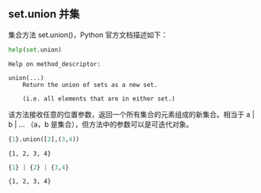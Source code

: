 ## set.union 并集

集合方法 set.union()，Python 官方文档描述如下：


```python
help(set.union)
```

    Help on method_descriptor:
    
    union(...)
        Return the union of sets as a new set.
        
        (i.e. all elements that are in either set.)
    
    

该方法接收任意的位置参数，返回一个所有集合的元素组成的新集合。相当于 a | b | ... （a，b 是集合），但方法中的参数可以是可迭代对象。


```python
{1}.union([2],(3,4))
```




    {1, 2, 3, 4}




```python
{1} | {2} | {3,4}
```




    {1, 2, 3, 4}


